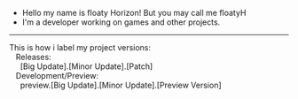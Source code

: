 - Hello my name is floaty Horizon! But you may call me floatyH
- I'm a developer working on games and other projects.
---
This is how i label my project versions:<br>&nbsp;&nbsp;
  Releases:<br>&nbsp;&nbsp;&nbsp;&nbsp;
    [Big Update].[Minor Update].[Patch]<br>&nbsp;&nbsp;
  Development/Preview:<br>&nbsp;&nbsp;&nbsp;&nbsp;
    preview.[Big Update].[Minor Update].[Preview Version]<br>
